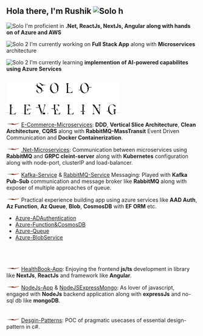 ## Hola there, I'm Rushik <img src="https://github.com/user-attachments/assets/d7203b13-ace5-41d1-8a2c-4d5ebbf6752c" alt="Solo h" style="width:20px;height:20px" />


<img src="https://github.com/user-attachments/assets/073c7b40-d4f2-4ca5-81c9-1d79bde92699" alt="Solo" style="width:20px;height:20px" /> I'm proficient in __.Net, ReactJs, NextJs, Angular along with hands on of Azure and AWS__

<img src="https://github.com/user-attachments/assets/81e932cb-cf52-4dca-bf73-2e233653c92c" alt="Solo 2" style="width:20px;height:20px" /> I’m currently working on __Full Stack App__ along with **Microservices** architecture

<img src="https://github.com/user-attachments/assets/bbf3aa16-9229-41a4-9cf3-7f9cf2183bf1" alt="Solo 2" style="width:20px;height:20px" /> I’m currently learning __implemention of AI-powered capabilites using Azure Services__

##

<img src="https://github.com/Rikiricks/Rikiricks/blob/main/stacked_black.webp" alt="Solo Leveling" style="width:300px;" />

<img src="https://github.com/Rikiricks/Rikiricks/blob/main/red-dagger-h.jpg" alt="Red" style="width:35px;height:15px;" /> [E-Commerce-Microservices](https://github.com/Rikiricks/EShopMicroservices): **DDD**, **Vertical Slice Architecture**, **Clean Architecture**, **CQRS** along with **RabbitMQ-MassTransit** Event Driven Communication and **Docker Containerization**.

<img src="https://github.com/Rikiricks/Rikiricks/blob/main/red-dagger-h.jpg" alt="Red" style="width:35px;height:15px;" /> [.Net-Microservices](https://github.com/Rikiricks/.NetCore-Microservices): Communication between microservices using **RabbitMQ** and **GRPC cleint-server** along with **Kubernetes** configuration along with node-port, clusterIP and load-balancer.

<img src="https://github.com/Rikiricks/Rikiricks/blob/main/red-dagger-h.jpg" alt="Red" style="width:35px;height:15px;" /> [Kafka-Service](https://github.com/Rikiricks/KafkaMicroservices) & [RabbitMQ-Service](https://github.com/Rikiricks/RabbitMQDotNet) Messaging: Played with **Kafka Pub-Sub** communication and message broker like **RabbitMQ** along with exposer of multiple approaches of queue.

<img src="https://github.com/Rikiricks/Rikiricks/blob/main/red-dagger-h.jpg" alt="Red" style="width:35px;height:15px;" /> Practical experience building app using azure services like **AAD Auth**, **Az Function**, **Az Queue**, **Blob**, **CosmosDB** with **EF ORM** etc.
- [Azure-ADAuthentication](https://github.com/Rikiricks/AzureWebAPIs/blob/master/Program.cs)
- [Azure-Function&CosmosDB](https://github.com/Rikiricks/AzureCosmosCrud)
- [Azure-Queue](https://github.com/Rikiricks/AzureQueueStorage)
- [Azure-BlobService](https://github.com/Rikiricks/AzureWebAPIs/tree/master/Service)

<br>

<img src="https://github.com/Rikiricks/Rikiricks/blob/main/red-dagger-h.jpg" alt="Red" style="margin-top:20px;width:35px;height:15px;" /> [HealthBook-App](https://github.com/Rikiricks/Healthbook): Enjoying the frontend **js/ts** development in library like **NextJs**, **ReactJs** and framework like **Angular**.

<img src="https://github.com/Rikiricks/Rikiricks/blob/main/red-dagger-h.jpg" alt="Red" style="width:35px;height:15px;" /> [NodeJs-App](https://github.com/Rikiricks/NodeJS-Foundation) & [NodeJSExpressMongo](https://github.com/Rikiricks/NodeExpressMongo): As lover of javascript, engaged with **NodeJs** backend application along with **expressJs** and no-sql db like **mongoDB**.

<img src="https://github.com/Rikiricks/Rikiricks/blob/main/red-dagger-h.jpg" alt="Red" style="margin-top:20px;width:35px;height:15px;" /> [Desgin-Patterns](https://github.com/Rikiricks/DesignPatterns): POC of pragmatic usecases of essential design-pattern in c#.


